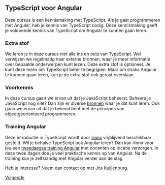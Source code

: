 ## TypeScript voor Angular

Deze cursus is een kennismaking met TypeScript. Als je gaat programmeren met Angular, heb je kennis van TypeScript 
nodig. Deze kennismaking geeft je voldoende kennis van TypeScript om Angular te kunnen gaan leren.

### Extra stof

We leren je in deze cursus niet alle ins en outs van TypeScript. Wel verwijzen we regelmatig naar externe bronnen,
waar je meer informatie over bepaalde onderwerpen kunt lezen. Deze extra stof is optioneel. Je kunt deze lezen om 
TypeScript beter te begrijpen. Maar om straks Angular te kunnen gaan leren, kun je de extra stof ook gerust overslaan.

### Voorkennis

In deze cursus gaan we ervan uit dat je JavaScript beheerst. Beheers je JavaScript nog niet? Dan zijn er diverse 
[bronnen](http://www.w3schools.com/js) waar je dat kunt leren. Ook gaan we ervan uit dat je bekend bent met de principes
van objectgeorienteerd programmeren.

### Training Angular

Deze introductie in TypeScript wordt door [ilionx](http://www.ilionx.com) vrijblijvend beschikbaar gesteld. Wil je 
behalve TypeScript ook Angular leren? Dan kan ilionx voor jou een 
[tweedaagse training Angular](https://www.ilionx.com/nl/contentpagina/training-angular) 
met docenten op locatie verzorgen. In deze twee dagen doe je veel praktische kennis op van Angular. Na de training kun 
je zelfstandig met Angular verder aan de slag.

Heb je interesse? Neem dan contact op met 
[Jos Kuijlenburg](https://www.ilionx.com/nl/contentpagina/training-angular).

[Volgende](https://ilionx.github.io/kennismaking-typescript/typescript/02.programmeeromgeving.opdracht.html)
